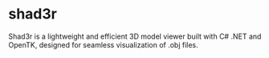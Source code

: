 # shad3r
Shad3r is a lightweight and efficient 3D model viewer built with C# .NET and OpenTK, designed for seamless visualization of .obj files.
